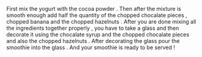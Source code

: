 First mix the yogurt with the cocoa powder . Then after the mixture is smooth enough add half the quantity of the chopped chocalate pieces , chopped banana and the chopped hazelnuts . After you are done mixing all the ingredients together properly , you have to take a glass and then decorate it using the chocalate syrup and the chopped chocalate pieces and also the chopped hazelnuts . After decorating the glass pour the smoothie into the glass . And your smoothie is ready to be served !
